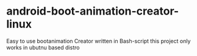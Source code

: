 # android-boot-animation-creator-linux
Easy to use bootanimation Creator written in Bash-script
this project only works in ubutnu based distro
